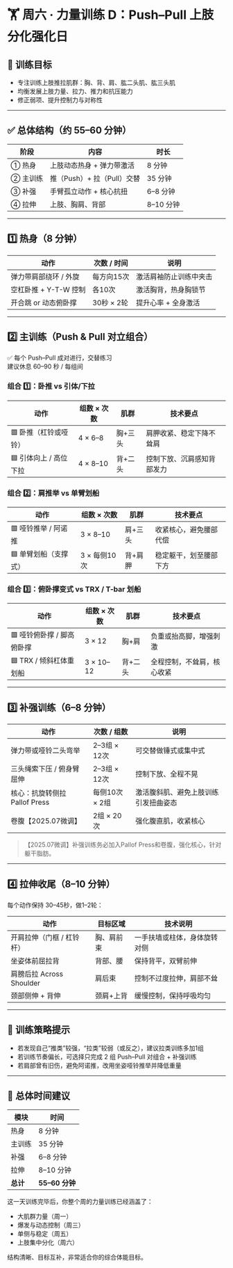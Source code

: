 # 🏋️ 周六 · 力量训练 D：Push–Pull 上肢分化强化日

## 🎯 训练目标

- 专注训练上肢推拉肌群：胸、背、肩、肱二头肌、肱三头肌
- 均衡发展上肢力量、拉力、推力和抗压能力
- 修正弱项、提升控制力与对称性

---

## ✅ 总体结构（约 55–60 分钟）

| 阶段       | 内容                        | 时长      |
| ---------- | --------------------------- | --------- |
| ① 热身     | 上肢动态热身 + 弹力带激活   | 8 分钟    |
| ② 主训练   | 推（Push）+ 拉（Pull）交替   | 35 分钟   |
| ③ 补强     | 手臂孤立动作 + 核心抗扭     | 6–8 分钟  |
| ④ 拉伸     | 上肢、胸肩、背部            | 8–10 分钟 |

---

## 1️⃣ 热身（8 分钟）

| 动作                      | 次数 / 时间     | 说明                              |
| ------------------------- | --------------- | --------------------------------- |
| 弹力带肩部绕环 / 外旋     | 每方向15次      | 激活肩袖防止训练中夹击            |
| 空杠卧推 + Y-T-W 控制     | 各10次          | 激活胸背，热身胸锁节              |
| 开合跳 or 动态俯卧撑      | 30秒 × 2轮      | 提升心率 + 全身激活               |

---

## 2️⃣ 主训练（Push & Pull 对立组合）

✅ 每个 Push–Pull 成对进行，交替练习  
建议休息 60–90 秒 / 每组间

### 组合 1️⃣：卧推 vs 引体/下拉

| 动作                  | 组数 × 次数   | 肌群       | 技术要点                         |
| --------------------- | ------------- | ---------- | -------------------------------- |
| 🟥 卧推（杠铃或哑铃） | 4 × 6–8       | 胸+三头    | 肩胛收紧、稳定下降不耸肩         |
| 🟦 引体向上 / 高位下拉 | 4 × 8–10      | 背+二头    | 控制下放、沉肩感知背部发力       |

### 组合 2️⃣：肩推举 vs 单臂划船

| 动作                  | 组数 × 次数   | 肌群       | 技术要点                         |
| --------------------- | ------------- | ---------- | -------------------------------- |
| 🟥 哑铃推举 / 阿诺推  | 3 × 8–10      | 肩+三头    | 收紧核心，避免腰部代偿           |
| 🟦 单臂划船（支撑式） | 3 × 每侧10次  | 背+肩胛    | 稳定躯干，划至腰部下方           |

### 组合 3️⃣：俯卧撑变式 vs TRX / T-bar 划船

| 动作                      | 组数 × 次数   | 肌群       | 技术要点                         |
| ------------------------- | ------------- | ---------- | -------------------------------- |
| 🟥 哑铃俯卧撑 / 脚高俯卧撑  | 3 × 12        | 胸+肩      | 负重或抬高脚，增强刺激           |
| 🟦 TRX / 倾斜杠体重划船    | 3 × 10–12     | 背+二头    | 全程控制，不耸肩，核心收紧       |

---

## 3️⃣ 补强训练（6–8 分钟）

| 动作                          | 次数 / 组数     | 说明                                     |
| ----------------------------- | --------------- | ---------------------------------------- |
| 弹力带或哑铃二头弯举          | 2–3组 × 12次    | 可交替做锤式或集中式                     |
| 三头绳索下压 / 俯身臂屈伸     | 2–3组 × 12次    | 控制下放、全程不晃                       |
| 核心：抗旋转侧拉 Pallof Press | 每侧10次 × 2组  | 激活腹斜肌、避免上肢训练引发扭曲姿态     |
| 卷腹【2025.07微调】           | 2组 × 20次      | 强化腹直肌，收紧核心                     |

> 【2025.07微调】补强训练务必加入Pallof Press和卷腹，强化核心，针对躯干脂肪。

---

## 4️⃣ 拉伸收尾（8–10 分钟）

每个动作保持 30–45秒，做1–2轮：

| 动作                      | 目标区域          | 技术说明                         |
| ------------------------- | ----------------- | -------------------------------- |
| 开肩拉伸（门框 / 杠铃杆） | 胸、肩前束        | 一手扶墙或柱体，身体旋转对侧     |
| 坐姿体前屈拉背              | 背部、腰          | 保持背平，双臂前伸               |
| 肩膀后拉 Across Shoulder  | 肩后束            | 控制不过度拉伸，肩部不耸         |
| 颈部侧伸 + 背伸             | 颈肩+上背         | 缓慢控制，保持呼吸均匀           |

---

## 🧠 训练策略提示

- 若发现自己“推类”较强，“拉类”较弱（或反之），建议拉类训练多加1组
- 若训练节奏偏长，可选择只完成 2 组 Push–Pull 对组合 + 补强训练
- 若肩部曾有旧伤，避免阿诺推，改用坐姿哑铃推举并降低重量

---

## 🧩 总体时间建议

| 模块      | 时间          |
| --------- | ------------- |
| 热身      | 8 分钟        |
| 主训练    | 35 分钟       |
| 补强      | 6–8 分钟      |
| 拉伸      | 8–10 分钟     |
| **总计**  | **55–60 分钟**|

这一天训练完毕后，你整个周的力量训练已经涵盖了：
- 大肌群力量（周一）
- 爆发与动态控制（周三）
- 单侧与稳定（周五）
- 上肢集中分化（周六）

结构清晰、目标互补，非常适合你的综合体能目标。